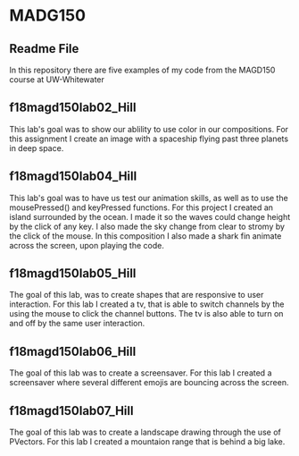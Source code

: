 # MADG150
## Readme File

In this repository there are five examples of my code from the MAGD150 course at UW-Whitewater

## f18magd150lab02_Hill

This lab's goal was to show our ablility to use color in our compositions. For this assignment I create an image with a spaceship flying past three planets in deep space.

## f18magd150lab04_Hill 

This lab's goal was to have us test our animation skills, as well as to use the mousePressed() and keyPressed functions. For this project I created an island surrounded by the ocean. I made it so the waves could change height by the click of any key. I also made the sky change from clear to stromy by the click of the mouse. In this composition I also made a shark fin animate across the screen, upon playing the code.

## f18magd150lab05_Hill

The goal of this lab, was to create shapes that are responsive to user interaction. For this lab I created a tv, that is able to switch channels by the using the mouse to click the channel buttons. The tv is also able to turn on and off by the same user interaction.

## f18magd150lab06_Hill

The goal of this lab was to create a screensaver. For this lab I created a screensaver where several different emojis are bouncing across the screen.

## f18magd150lab07_Hill

The goal of this lab was to create a landscape drawing through the use of PVectors. For this lab I created a mountaion range that is behind a big lake.
